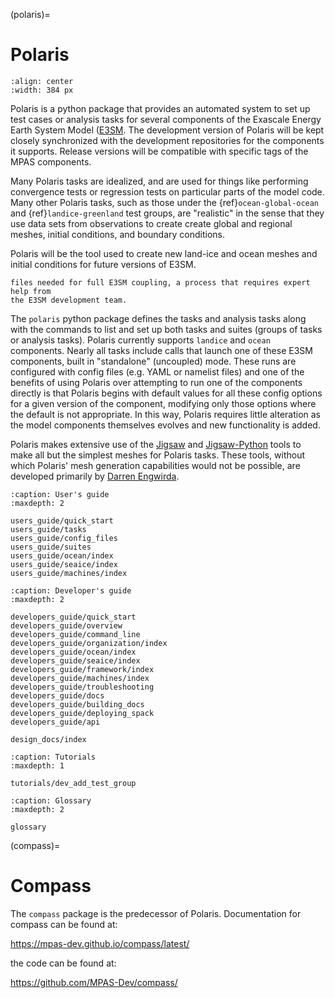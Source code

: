 (polaris)=
# Polaris
```{image} _static/polaris_logo_rect.png
:align: center
:width: 384 px
```

Polaris is a python package that provides an automated system to set up test
cases or analysis tasks for several components of the Exascale Energy Earth
System  Model ([E3SM](https://e3sm.org/).  The development version
of Polaris will be kept closely synchronized with the development repositories
for the components it supports. Release versions will be compatible with
specific tags of the MPAS components.

Many Polaris tasks are idealized, and are used for things like
performing convergence tests or regression tests on particular parts of the
model code.  Many other Polaris tasks, such as those under the
{ref}`ocean-global-ocean` and {ref}`landice-greenland` test
groups, are "realistic" in the sense that they use data sets from observations
to create  create global and regional meshes,  initial conditions, and boundary
conditions.

Polaris will be the tool used to create new land-ice and ocean meshes and
initial conditions for future versions of E3SM.

```{note} Polaris does *not* provide the tools for creating many of the
files needed for full E3SM coupling, a process that requires expert help from
the E3SM development team.
```

The ``polaris`` python package defines the tasks and analysis tasks along
with the commands  to list and set up both tasks and suites (groups
of tasks or analysis tasks).  Polaris currently supports ``landice``
and ``ocean`` components.  Nearly all tasks include calls that launch one
of these E3SM components, built in "standalone" (uncoupled) mode.  These runs
are configured with config files (e.g. YAML or namelist files) and one of the
benefits of using Polaris over attempting to run one of the components directly
is that Polaris begins with default values for all these config options
for a given version of the component, modifying only those options where the
default is not  appropriate. In this way, Polaris requires little alteration
as the model components themselves evolves and new functionality is added.

Polaris makes extensive use of the
[Jigsaw](https://github.com/dengwirda/jigsaw) and
[Jigsaw-Python](https://github.com/dengwirda/jigsaw-python) tools to make all
but the simplest meshes for Polaris tasks.  These tools, without which Polaris'
 mesh generation capabilities would not be possible, are developed primarily by
[Darren Engwirda](https://dengwirda.github.io/).


```{toctree}
:caption: User's guide
:maxdepth: 2

users_guide/quick_start
users_guide/tasks
users_guide/config_files
users_guide/suites
users_guide/ocean/index
users_guide/seaice/index
users_guide/machines/index
```

```{toctree}
:caption: Developer's guide
:maxdepth: 2

developers_guide/quick_start
developers_guide/overview
developers_guide/command_line
developers_guide/organization/index
developers_guide/ocean/index
developers_guide/seaice/index
developers_guide/framework/index
developers_guide/machines/index
developers_guide/troubleshooting
developers_guide/docs
developers_guide/building_docs
developers_guide/deploying_spack
developers_guide/api

design_docs/index
```

```{toctree}
:caption: Tutorials
:maxdepth: 1

tutorials/dev_add_test_group
```

```{toctree}
:caption: Glossary
:maxdepth: 2

glossary
```

(compass)=
# Compass

The ``compass`` package is the predecessor of Polaris. Documentation for
compass can be found at:

<https://mpas-dev.github.io/compass/latest/>

the code can be found at:

<https://github.com/MPAS-Dev/compass/>
